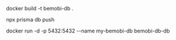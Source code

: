 docker build -t bemobi-db .

npx prisma db push

docker run -d -p 5432:5432 --name my-bemobi-db bemobi-db-db
